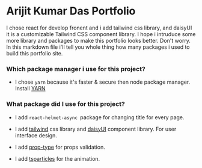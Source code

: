 # Arijit Kumar Das Portfolio 

I chose react for develop fronent and i add tailwind css library, and daisyUI it is a customizable Tailwind CSS component library. I hope i intruduce some more library and packages to make this portfolio looks better. Don't worry. In this markdown file i'll tell you whole thing how many packages i used to build this portfolio site.

### Which package manager i use for this project?

- I chose `yarn` because it's faster & secure then node package manager. Install [YARN](https://classic.yarnpkg.com/lang/en/docs/install/#windows-stable "Click and install yarn")

### What package did I use for this project?

- I add `react-helmet-async `package for changing title for every page.

- I add [tailwind](https://tailwindcss.com/docs/installation) css library and [daisyUI](https://daisyui.com/docs/install/) component library. For user interface design.

- I add [prop-type](https://www.npmjs.com/package/prop-types) for props validation.

- I add [tsparticles](https://www.npmjs.com/package/tsparticles) for the animation.